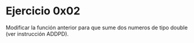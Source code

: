 # Ejercicio 0x02

Modificar la función anterior para que sume dos numeros de tipo double (ver instrucción ADDPD).
